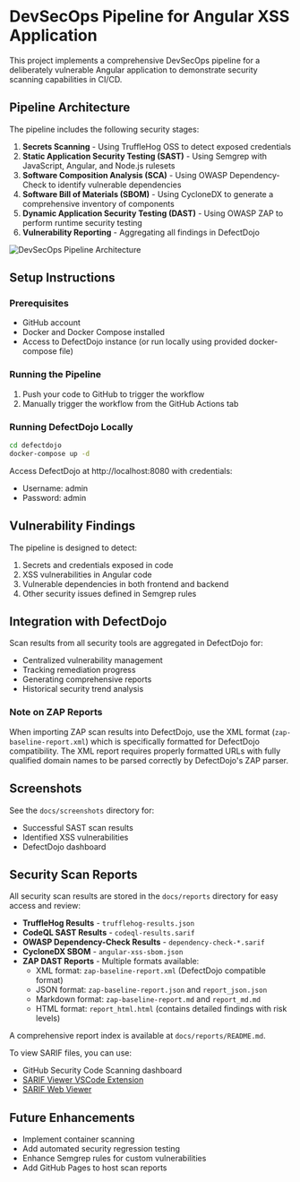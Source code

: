 # DevSecOps Pipeline for Angular XSS Application

This project implements a comprehensive DevSecOps pipeline for a deliberately vulnerable Angular application to demonstrate security scanning capabilities in CI/CD.

## Pipeline Architecture

The pipeline includes the following security stages:

1. **Secrets Scanning** - Using TruffleHog OSS to detect exposed credentials
2. **Static Application Security Testing (SAST)** - Using Semgrep with JavaScript, Angular, and Node.js rulesets
3. **Software Composition Analysis (SCA)** - Using OWASP Dependency-Check to identify vulnerable dependencies
4. **Software Bill of Materials (SBOM)** - Using CycloneDX to generate a comprehensive inventory of components
5. **Dynamic Application Security Testing (DAST)** - Using OWASP ZAP to perform runtime security testing
6. **Vulnerability Reporting** - Aggregating all findings in DefectDojo

![DevSecOps Pipeline Architecture](./docs/images/pipeline-architecture.png)

## Setup Instructions

### Prerequisites

- GitHub account
- Docker and Docker Compose installed
- Access to DefectDojo instance (or run locally using provided docker-compose file)

### Running the Pipeline

1. Push your code to GitHub to trigger the workflow
2. Manually trigger the workflow from the GitHub Actions tab

### Running DefectDojo Locally

```bash
cd defectdojo
docker-compose up -d
```

Access DefectDojo at http://localhost:8080 with credentials:
- Username: admin
- Password: admin

## Vulnerability Findings

The pipeline is designed to detect:

1. Secrets and credentials exposed in code
2. XSS vulnerabilities in Angular code
3. Vulnerable dependencies in both frontend and backend
4. Other security issues defined in Semgrep rules

## Integration with DefectDojo

Scan results from all security tools are aggregated in DefectDojo for:
- Centralized vulnerability management
- Tracking remediation progress
- Generating comprehensive reports
- Historical security trend analysis

### Note on ZAP Reports
When importing ZAP scan results into DefectDojo, use the XML format (`zap-baseline-report.xml`) which is specifically formatted for DefectDojo compatibility. The XML report requires properly formatted URLs with fully qualified domain names to be parsed correctly by DefectDojo's ZAP parser.

## Screenshots

See the `docs/screenshots` directory for:
- Successful SAST scan results
- Identified XSS vulnerabilities
- DefectDojo dashboard

## Security Scan Reports

All security scan results are stored in the `docs/reports` directory for easy access and review:

- **TruffleHog Results** - `trufflehog-results.json`
- **CodeQL SAST Results** - `codeql-results.sarif`
- **OWASP Dependency-Check Results** - `dependency-check-*.sarif`
- **CycloneDX SBOM** - `angular-xss-sbom.json`
- **ZAP DAST Reports** - Multiple formats available:
  - XML format: `zap-baseline-report.xml` (DefectDojo compatible format)
  - JSON format: `zap-baseline-report.json` and `report_json.json`
  - Markdown format: `zap-baseline-report.md` and `report_md.md`
  - HTML format: `report_html.html` (contains detailed findings with risk levels)

A comprehensive report index is available at `docs/reports/README.md`.

To view SARIF files, you can use:
- GitHub Security Code Scanning dashboard
- [SARIF Viewer VSCode Extension](https://marketplace.visualstudio.com/items?itemName=MS-SarifVSCode.sarif-viewer)
- [SARIF Web Viewer](https://microsoft.github.io/sarif-web-component/)

## Future Enhancements

- Implement container scanning
- Add automated security regression testing
- Enhance Semgrep rules for custom vulnerabilities
- Add GitHub Pages to host scan reports